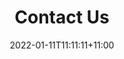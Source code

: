 ---
title: "Contact Us"
watermark: "Contact Us"
date: 2022-01-11T11:11:11+11:00
short_description: "Email us or leave us a message."
page_header_image: "images/background/about.jpg"
description : "We could love to hear from you."

layout: "contact"
draft: false
---